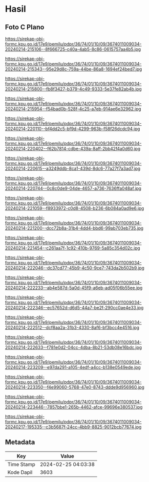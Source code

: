 # Hasil

## Foto C Plano

https://sirekap-obj-formc.kpu.go.id/17e9/pemilu/pdpr/36/74/01/10/09/3674011009034-20240214-215106--8f666725-c40a-4ab5-8c86-0615757aa4b5.jpg

https://sirekap-obj-formc.kpu.go.id/17e9/pemilu/pdpr/36/74/01/10/09/3674011009034-20240214-215343--95e29d8c-759a-44be-86a8-1694ef24bed7.jpg

https://sirekap-obj-formc.kpu.go.id/17e9/pemilu/pdpr/36/74/01/10/09/3674011009034-20240214-215800--fb8f3427-b379-4c49-9333-5e37fe82ab4b.jpg

https://sirekap-obj-formc.kpu.go.id/17e9/pemilu/pdpr/36/74/01/10/09/3674011009034-20240214-215954--f54bad0b-528f-4c25-a7eb-914ae6e32962.jpg

https://sirekap-obj-formc.kpu.go.id/17e9/pemilu/pdpr/36/74/01/10/09/3674011009034-20240214-220110--bf4dd2c5-bf9d-4299-963b-f58f26dcdc94.jpg

https://sirekap-obj-formc.kpu.go.id/17e9/pemilu/pdpr/36/74/01/10/09/3674011009034-20240214-220402--f62b7814-cdbe-439a-8aff-2bb42f4a0d60.jpg

https://sirekap-obj-formc.kpu.go.id/17e9/pemilu/pdpr/36/74/01/10/09/3674011009034-20240214-220615--a3249ddb-8ca1-439d-8dc6-77a27f7a3ad7.jpg

https://sirekap-obj-formc.kpu.go.id/17e9/pemilu/pdpr/36/74/01/10/09/3674011009034-20240214-220744--0c8c0de9-04de-4657-a736-7636ffa048af.jpg

https://sirekap-obj-formc.kpu.go.id/17e9/pemilu/pdpr/36/74/01/10/09/3674011009034-20240214-221059--f8933972-c0d8-4508-b236-6b084a0ad9e6.jpg

https://sirekap-obj-formc.kpu.go.id/17e9/pemilu/pdpr/36/74/01/10/09/3674011009034-20240214-221200--dcc72b8a-31b4-4dd4-bbd6-99ab703eb735.jpg

https://sirekap-obj-formc.kpu.go.id/17e9/pemilu/pdpr/36/74/01/10/09/3674011009034-20240214-221454--c261aa7f-1c92-410b-9769-5a85c354d02c.jpg

https://sirekap-obj-formc.kpu.go.id/17e9/pemilu/pdpr/36/74/01/10/09/3674011009034-20240214-222046--dc37cd77-45b9-4c50-9ce7-743da2b502b9.jpg

https://sirekap-obj-formc.kpu.go.id/17e9/pemilu/pdpr/36/74/01/10/09/3674011009034-20240214-222233--ab4e587d-5a0d-45f9-a6eb-ad05f06b55ee.jpg

https://sirekap-obj-formc.kpu.go.id/17e9/pemilu/pdpr/36/74/01/10/09/3674011009034-20240214-222346--ec57652d-d6d5-44a7-be2f-290cc0ae4e33.jpg

https://sirekap-obj-formc.kpu.go.id/17e9/pemilu/pdpr/36/74/01/10/09/3674011009034-20240214-222512--dcf8aa2a-31b3-4330-8af6-bf3bcc4e4516.jpg

https://sirekap-obj-formc.kpu.go.id/17e9/pemilu/pdpr/36/74/01/10/09/3674011009034-20240214-222633--f781e0d2-04cc-4dba-8b21-53db08e16bdc.jpg

https://sirekap-obj-formc.kpu.go.id/17e9/pemilu/pdpr/36/74/01/10/09/3674011009034-20240214-223209--e97da291-a105-4edf-a4cc-b138e0549ede.jpg

https://sirekap-obj-formc.kpu.go.id/17e9/pemilu/pdpr/36/74/01/10/09/3674011009034-20240214-223350--f4e99060-5768-47e0-8743-ddde9d956960.jpg

https://sirekap-obj-formc.kpu.go.id/17e9/pemilu/pdpr/36/74/01/10/09/3674011009034-20240214-223446--7857bbe1-265b-4462-afce-99696e380537.jpg

https://sirekap-obj-formc.kpu.go.id/17e9/pemilu/pdpr/36/74/01/10/09/3674011009034-20240217-195335--c3b5687f-24cc-4bb9-8825-9012bcb77674.jpg


## Metadata

| Key        | Value               |
| ---------- | ------------------- |
| Time Stamp | 2024-02-25 04:03:38 |
| Kode Dapil | 3603                |



